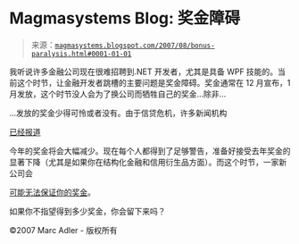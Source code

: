 <!--yml

category: 未分类

date: 2024-05-18 05:07:59

-->

# Magmasystems Blog: 奖金障碍

> 来源：[`magmasystems.blogspot.com/2007/08/bonus-paralysis.html#0001-01-01`](http://magmasystems.blogspot.com/2007/08/bonus-paralysis.html#0001-01-01)

我听说许多金融公司现在很难招聘到.NET 开发者，尤其是具备 WPF 技能的。当前这个时节，让金融开发者跳槽的主要问题是奖金障碍。奖金通常在 12 月宣布，1 月发放，这个时节没人会为了换公司而牺牲自己的奖金...除非...

...发放的奖金少得可怜或者没有。由于信贷危机，许多新闻机构

[已经报道](http://news.hereistheCity.com/news/business_news/7027.cntns)

今年的奖金将会大幅减少。现在每个人都得到了足够警告，准备好接受去年奖金的显著下降（尤其是如果你在结构化金融和信用衍生品方面）。而这个时节，一家新公司会

[可能无法保证你的奖金](http://news.hereisthecity.com/news/business_news/7014.cntns)。

如果你不指望得到多少奖金，你会留下来吗？

©2007 Marc Adler - 版权所有
